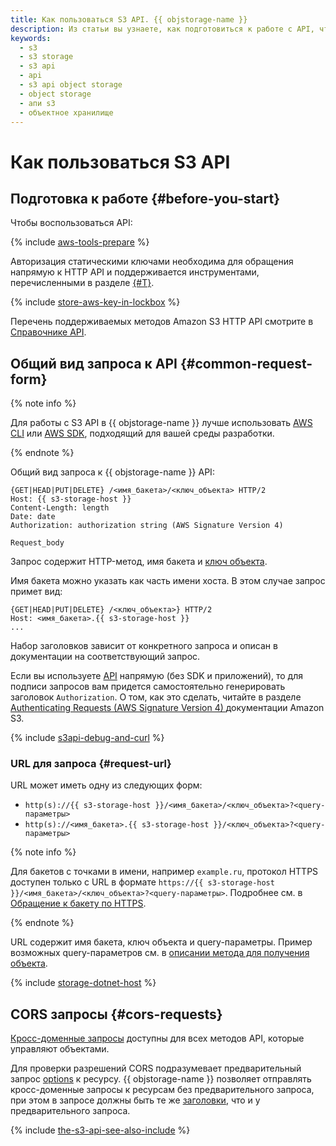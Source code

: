 ```yaml
---
title: Как пользоваться S3 API. {{ objstorage-name }}
description: Из статьи вы узнаете, как подготовиться к работе с API, что представляет собой запрос к {{ objstorage-name }} API и как использовать кросс-доменные запросы.
keywords:
  - s3
  - s3 storage
  - s3 api
  - api
  - s3 api object storage
  - object storage
  - апи s3
  - объектное хранилище
---
```


# Как пользоваться S3 API

## Подготовка к работе {#before-you-start}

Чтобы воспользоваться API:

{% include [aws-tools-prepare](../../_includes/aws-tools/aws-tools-prepare.md) %}

Авторизация статическими ключами необходима для обращения напрямую к HTTP API и поддерживается инструментами, перечисленными в разделе [{#T}](../tools/index.md).


{% include [store-aws-key-in-lockbox](../../_includes/storage/store-aws-key-in-lockbox.md) %}


Перечень поддерживаемых методов Amazon S3 HTTP API смотрите в [Справочнике API](api-ref/index.md).

## Общий вид запроса к API {#common-request-form}

{% note info %}

Для работы с S3 API в {{ objstorage-name }} лучше использовать [AWS CLI](../tools/aws-cli.md) или [AWS SDK](../tools/sdk/index.md), подходящий для вашей среды разработки.

{% endnote %}

Общий вид запроса к {{ objstorage-name }} API:

```
{GET|HEAD|PUT|DELETE} /<имя_бакета>/<ключ_объекта> HTTP/2
Host: {{ s3-storage-host }}
Content-Length: length
Date: date
Authorization: authorization string (AWS Signature Version 4)

Request_body
```

Запрос содержит HTTP-метод, имя бакета и [ключ объекта](../concepts/object.md).

Имя бакета можно указать как часть имени хоста. В этом случае запрос примет вид:

```
{GET|HEAD|PUT|DELETE} /<ключ_объекта>} HTTP/2
Host: <имя_бакета>.{{ s3-storage-host }}
...
```

Набор заголовков зависит от конкретного запроса и описан в документации на соответствующий запрос.

Если вы используете [API](../../glossary/rest-api.md) напрямую (без SDK и приложений), то для подписи запросов вам придется самостоятельно генерировать заголовок `Authorization`. О том, как это сделать, читайте в разделе [Authenticating Requests (AWS Signature Version 4) ](https://docs.aws.amazon.com/AmazonS3/latest/API/sig-v4-authenticating-requests.html) документации Amazon S3.

{% include [s3api-debug-and-curl](../../_includes/storage/s3api-debug-and-curl.md) %}

### URL для запроса {#request-url}

URL может иметь одну из следующих форм:

* `http(s)://{{ s3-storage-host }}/<имя_бакета>/<ключ_объекта>?<query-параметры>`
* `http(s)://<имя_бакета>.{{ s3-storage-host }}/<ключ_объекта>?<query-параметры>`

{% note info %}

Для бакетов с точками в имени, например `example.ru`, протокол HTTPS доступен только c URL в формате `https://{{ s3-storage-host }}/<имя_бакета>/<ключ_объекта>?<query-параметры>`. Подробнее см. в [Обращение к бакету по HTTPS](../concepts/bucket.md#bucket-https).

{% endnote %}

URL содержит имя бакета, ключ объекта и query-параметры. Пример возможных query-параметров см. в [описании метода для получения объекта](api-ref/object/get.md).

{% include [storage-dotnet-host](../_includes_service/storage-dotnet-host.md) %}

## CORS запросы {#cors-requests}

[Кросс-доменные запросы](../concepts/cors.md) доступны для всех методов API, которые управляют объектами.

Для проверки разрешений CORS подразумевает предварительный запрос [options](api-ref/object/options.md) к ресурсу. {{ objstorage-name }} позволяет отправлять кросс-доменные запросы к ресурсам без предварительного запроса, при этом в запросе должны быть те же [заголовки](api-ref/object/options.md#request-headers), что и у предварительного запроса.

{% include [the-s3-api-see-also-include](../../_includes/storage/the-s3-api-see-also-include.md) %}